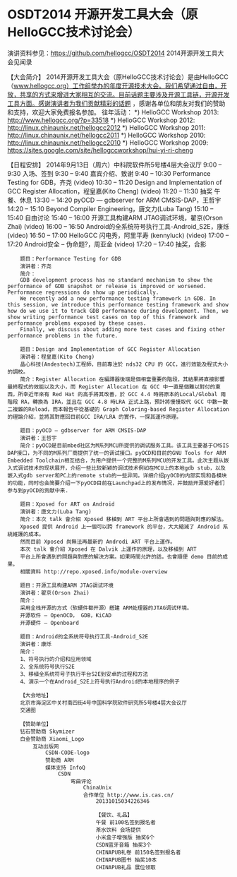 # OSDT2014 开源开发工具大会（原HelloGCC技术讨论会）

演讲资料参见：https://github.com/hellogcc/OSDT2014
2014开源开发工具大会见闻录

【大会简介】
2014开源开发工具大会（原HelloGCC技术讨论会）是由HelloGCC（www.hellogcc.org）工作组举办的年度开源技术大会。我们希望通过自由，开放，共享的方式来增进大家相互的交流。目前话题主要涉及开源工具链，开源开发工具方面。感谢演讲者为我们贡献精彩的话题 ，感谢各单位和朋友对我们的赞助和支持，欢迎大家免费报名参加。
往年活动：
*) HelloGCC Workshop 2013: http://www.hellogcc.org/?p=33518
*) HelloGCC Workshop 2012: http://linux.chinaunix.net/hellogcc2012
*) HelloGCC Workshop 2011: http://linux.chinaunix.net/hellogcc2011
*) HelloGCC Workshop 2010: http://linux.chinaunix.net/hellogcc2010
*) HelloGCC Workshop 2009: https://sites.google.com/site/hellogccworkshop/hui-yi-ri-cheng

【日程安排】
    2014年9月13日（周六）中科院软件所5号楼4层大会议厅
    9:00 – 9:30 入场、签到
    9:30 – 9:40 嘉宾介绍、致谢
    9:40 – 10:30 Performance Testing for GDB，齐尧 (video)
    10:30 – 11:20 Design and Implementation of GCC Register Allocation，程皇嘉(Kito Cheng) (video)
    11:20 – 11:30 抽奖
        午餐、休息
        13:30 – 14:20 pyOCD — gdbserver for ARM CMSIS-DAP，王哲宇
        14:20 – 15:10 Beyond Compiler Engineering，唐文力(Luba Tang)
        15:10 – 15:40 自由讨论
        15:40 – 16:00 开源工具构建ARM JTAG调试环境，翟京(Orson Zhai) (video)
        16:00 – 16:50 Android的全系统符号执行工具-Android_S2E，康烁 (video)
        16:50 – 17:00 HelloGCC 闪电秀，阿里平寿 (kennyluck) (video)
        17:00 – 17:20 Android安全 – 伪命题?，周亚金 (video)
        17:20 – 17:40 抽奖，合影

        题目：Performance Testing for GDB
        演讲者：齐尧
        简介：
        GDB development process has no standard mechanism to show the performance of GDB snapshot or release is improved or worsened. Performance regressions do show up periodically.
        We recently add a new performance testing framework in GDB. In this session, we introduce this performance testing framework and show how do we use it to track GDB performance during development. Then, we show writing performance test cases on top of this framework and performance problems exposed by these cases.
        Finally, we discuss about adding more test cases and fixing other performance problems in the future.

        题目：Design and Implementation of GCC Register Allocation
        演讲者：程皇嘉(Kito Cheng)
        晶心科技(Andestech)工程師，目前專注於 nds32 CPU 的 GCC，進行效能及程式大小的調校。
        简介：Register Allocation 在編譯器後端是個相當重要的階段，其結果將直接影響最終程式的效能以及大小，而 Register Allocation 在 GCC 中一直是個難以對付的東西，所幸近年來有 Red Hat 的高手將其改善，於 GCC 4.4 時將原本的Local/Global 兩階段 RA，轉換為 IRA，並且在 GCC 4.8 時LRA 正式上路，預計將慢慢取代 GCC 中數一數二複雜的Reload，而本報告中從基礎的 Graph Coloring-based Register Allocation 的理論介紹，並將其對應回目前GCC IRA/LRA 的實作，一探其運作原理。

        题目：pyOCD — gdbserver for ARM CMSIS-DAP
        演讲者：王哲宇
        简介：pyOCD是目前mbed社区为M系列MCU所提供的调试服务工具。该工具主要基于CMSIS DAP接口，为不同的M系列厂商提供了统一的调试接口。pyOCD和目前的GNU Tools for ARM Embedded Toolchain相互结合，为用户提供一个完整的M系列MCU的开发工具。此次主题从嵌入式调试技术的现状展开，介绍一些比较新颖的调试技术例如在MCU上的本地gdb stub，以及嵌入式gdb server和PC上的remote stub的一些异同。详细介绍pyOCD的内部实现和各模块的功能，同时也会简要介绍一下pyOCD目前在Launchpad上的发布情况，并鼓励开源爱好者们参与到pyOCD的贡献中来.

        题目：Xposed for ART on Android
        演讲者：唐文力(Luba Tang)
        简介：本次 talk 會介紹 Xposed 移植到 ART 平台上所會遇到的問題與對應的解法。
        Xposed 提供 Android 上一個可以跨 framework 的平台，大大縮減了 Android 系統維護的成本。
        然而目前 Xposed 尚無法再最新的 Androdi ART 平台上運作。
        本次 talk 會介紹 Xposed 在 Dalvik 上運作的原理，以及移植到 ART
        平台上所會遇到的問題與對應的解決方案。如果時間允許的話，也會順便 demo 目前的成果。
        相關資料 http://repo.xposed.info/module-overview

        题目：开源工具构建ARM JTAG调试环境
        演讲者：翟京(Orson Zhai)
        简介：
        采用全栈开源的方式（软硬件都开源）搭建 ARM处理器的JTAG调试环境。
        开源软件 – OpenOCD， GDB，KiCAD
        开源硬件 – Openboard

        题目：Android的全系统符号执行工具-Android_S2E
        演讲者：康烁
        简介：
        1、符号执行的介绍和应用领域
        2、全系统符号执行S2E
        3、移植全系统符号子执行平台S2E到安卓的过程和方法
        4、演示一个在Android_S2E上符号执行Android的本地程序的例子

        【大会地址】
        北京市海淀区中关村南四街4号中国科学院软件研究所5号楼4层大会议厅
        交通图

        【赞助单位】
        钻石赞助商 Skymizer
        白金赞助商 Xiaomi_Logo
            互动出版网
                CSDN-CODE-logo
                赞助商 ARM
                媒体支持 InfoQ
                    CSDN
                        弯曲评论
                            ChinaUnix
                            合作单位 http://www.is.cas.cn/
                                20131015034226346

                                【餐饮、礼品】
                                午餐 前100名签到报名者
                                茶水饮料 会场提供
                                小米盒子增强版 抽奖6个
                                CSDN蓝牙音箱 抽奖3个
                                CHINAPUB礼卷 前150名签到报名者
                                CHINAPUB图书 抽奖10本
                                CHINAPUB礼品 展位领取
